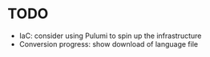 # TODO

- IaC: consider using Pulumi to spin up the infrastructure
- Conversion progress: show download of language file
